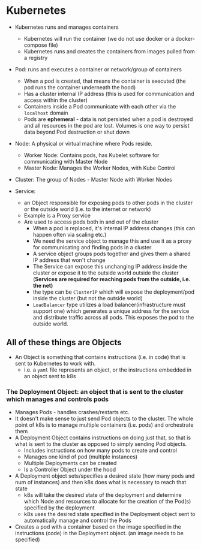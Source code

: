 # Kubernetes

- Kubernetes runs and manages containers

  - Kubernetes will run the container (we do not use docker or a docker-compose file)
  - Kubernetes runs and creates the containers from images pulled from a registry

- Pod: runs and executes a container or network/group of containers
  - When a pod is created, that means the container is executed (the pod runs the container underneath the hood)
  - Has a cluster internal IP address (this is used for communication and access within the cluster)
  - Containers inside a Pod communicate with each other via the `localhost` domain
  - Pods are **ephemeral** - data is not persisted when a pod is destroyed and all resources in the pod are lost. Volumes is one way to persist data beyond Pod destruction or shut down
- Node: A physical or virtual machine where Pods reside.

  - Worker Node: Contains pods, has Kubelet software for communicating with Master Node
  - Master Node: Manages the Worker Nodes, with Kube Control

- Cluster: The group of Nodes - Master Node with Worker Nodes

- Service:
  - an Object responsible for exposing pods to other pods in the cluster or the outside world (i.e. to the internet or network)
  - Example is a Proxy service
  - Are used to access pods both in and out of the cluster
    - When a pod is replaced, it's internal IP address changes (this can happen often via scaling etc.)
    - We need the service object to manage this and use it as a proxy for communicating and finding pods in a cluster
    - A service object groups pods together and gives them a shared IP address that won't change
    - The Service can expose this unchanging IP address inside the cluster or expose it to the outside world outside the cluster (**Services are required for reaching pods from the outside, i.e. the net)**
    - the type can be `ClusterIP` which will expose the deployment/pod inside the cluster (but not the outside world)
    - `LoadBalancer` type utilizes a load balancer(infrastructure must support one) which generates a unique address for the service and distribute traffic across all pods. This exposes the pod to the outside world.

## All of these things are Objects

- An Object is something that contains instructions (i.e. in code) that is sent to Kubernetes to work with.
  - i.e. a `yaml` file represents an object, or the instructions embedded in an object sent to k8s

### The Deployment Object: an object that is sent to the cluster which manages and controls pods

- Manages Pods - handles crashes/restarts etc.
- It doesn't make sense to just send Pod objects to the cluster. The whole point of k8s is to manage multiple containers (i.e. pods) and orchestrate them
- A Deployment Object contains instructions on doing just that, so that is what is sent to the cluster as opposed to simply sending Pod objects.
  - Includes instructions on how many pods to create and control
  - Manages one kind of pod (multiple instances)
  - Multiple Deployments can be created
  - Is a Controller Object under the hood
- A Deployment object sets/specifies a desired state (how many pods and num of instances) and then k8s does what is necessary to reach that state
  - k8s will take the desired state of the deployment and determine which Node and resources to allocate for the creation of the Pod(s) specified by the deployment
  - k8s uses the desired state specified in the Deployment object sent to automatically manage and control the Pods
- Creates a pod with a container based on the image specified in the instructions (code) in the Deployment object. (an image needs to be specified)
